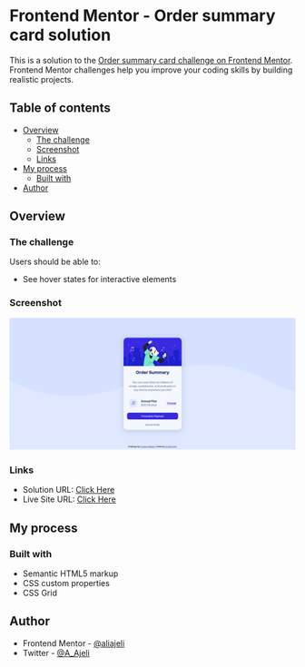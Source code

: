 # Frontend Mentor - Order summary card solution

This is a solution to the [Order summary card challenge on Frontend Mentor](https://www.frontendmentor.io/challenges/order-summary-component-QlPmajDUj). Frontend Mentor challenges help you improve your coding skills by building realistic projects.

## Table of contents

- [Overview](#overview)
  - [The challenge](#the-challenge)
  - [Screenshot](#screenshot)
  - [Links](#links)
- [My process](#my-process)
  - [Built with](#built-with)
- [Author](#author)

## Overview

### The challenge

Users should be able to:

- See hover states for interactive elements

### Screenshot

![](./screenshot.png)

### Links

- Solution URL: [Click Here](https://github.com/aliajeli/order-summary-component)
- Live Site URL: [Click Here](https://your-live-site-url.com)

## My process

### Built with

- Semantic HTML5 markup
- CSS custom properties
- CSS Grid

## Author

- Frontend Mentor - [@aliajeli](https://www.frontendmentor.io/profile/aliajeli)
- Twitter - [@A_Ajeli](https://www.twitter.com/A_Ajeli)
